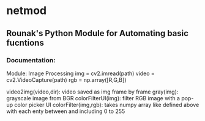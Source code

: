 # netmod
## Rounak's Python Module for Automating basic fucntions

### Documentation:

Module: Image Processing
  img = cv2.imread(path)
  video = cv2.VideoCapture(path)
  rgb = np.array([R,G,B])
  
  video2img(video,dir): video saved as img frame by frame
  gray(img): grayscale image from BGR
  colorFilterUI(img): filter RGB image with a pop-up color picker UI
  colorFilter(img,rgb): takes numpy array like defined above with each enty between and including 0 to 255
  
  




